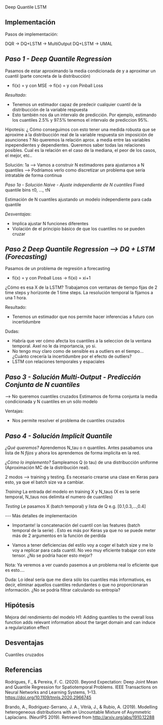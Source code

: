 Deep Quantile LSTM

**Implementación**
------

Pasos de implementación:

DQR  → DQ+LSTM → MultiOutput DQ+LSTM → UMAL

*Paso 1 - Deep Quantile Regression*
-----
Pasamos de estar aproximando la media condicionada de y a aproximar un cuantil (parte concreta de la distribucción)

* fi(x) = y con MSE →  fi(x) = y con Pinball Loss

*Resultado*:
- Tenemos un estimador capaz de predecir cualquier cuantil de la distribucción de la variable respuesta
- Esto también nos da un intervalo de predicción. Por ejemplo, estimando los cuantiles 2.5% y 97.5% tenemos el intervalo de prediccion 95%. 

Hipotesis: ¿ Cómo conseguimos con esto tener una medida robusta que se aproxime a la distribucción real de la variable respuesta sin imposición de asunciones ? No queremos la relación aprox. a media entre las variables inpependientes y dependientes. Queremos saber todas las relaciones posibles. Cual es la relación en el caso de la mediana, el peor de los casos, el mejor, etc..

Solución: 1a --> Vamos a construir N estimadores para ajustarnos a N quantiles --> Podríamos verlo como discretizar un problema que sería intratable de forma continua

*Paso 1a - Solución Naive -  Ajuste independiente de N cuantiles*
Fixed quantile bins τ0, …, τN

Estimación de N cuantiles ajustando un modelo independiente para cada quantile

*Desventajas*:
 * Implica ajustar N funciones diferentes 
 * Violación de el principio básico de que los cuantiles no se pueden cruzar


*Paso 2 Deep Quantile Regression --> DQ + LSTM (Forecasting)*
-----
Pasamos de un problema de regresión a forecasting

* fi(x) = y con Pinball Loss →  fi(xi) = xi+1 

¿Cómo es esa X de la LSTM? Trabajamos con ventanas de tiempo fijas de 2 time steps y horizonte de 1 time steps. La resolución temporal la fijamos a una 1 hora.

Resultado:
- Tenemos un estimador que nos permite hacer inferencias a futuro con incertidumbre

Dudas:
- Habría que ver cómo afecta los cuantiles a la seleccion de la ventana temporal. Axel no le da importancia, yo si.
- No tengo muy claro como de sensible es a outliers en el tiempo... ¿Cuánto crecería la incertidumbre por el efecto de outliers? 
- LSTM con relaciones temporales y espaciales

*Paso 3 - Solución Multi-Output - Predicción Conjunta de N cuantiles*
-----

 --> No queremos cuantiles cruzados
Estimamos de forma conjunta la media condicionada y N cuantiles en un sólo modelo

Ventajas:
 * Nos permite resolver el problema de cuantiles cruzados

*Paso 4 - Solución Implicit Quantile*
-----
*¿Qué queremos?*
Aprendemos N_tau o n quantiles. Antes pasabamos una lista de N *fijos* y ahora los aprendemos de forma implicita en la red.

*¿Cómo lo implemento?*
Sampleamos Q (o tau) de una distribucción uniforme (Aproximación MC de la distribución real). 

2 modos --> training y testing. Es necesario crearse una clase en Keras para esto, ya que el batch size va a cambiar.

*Training*
La entrada del modelo en training X y N_taus (X es la serie temporal, N_taus nos delimita el numero de cuantiles)

*Testing*
Le pasamos X (batch temporal) y lista de Q e.g. [0.1,0.3,...,0.4]


--- Más detalles de implementación

- Importante! la concatenación del cuantil con las features (batch temporal de la serie) . Esto es más por Keras ya que no se puede meter más de 2 argumentos en la función de perdida

- Vamos a tener deficiencias del estilo voy a coger el batch size y me lo voy a replicar para cada cuantil. No veo muy eficiente trabajar con este tensor. ¿No se podría hacer esto mejor? 


Nota:
Ya veremos a ver cuando pasemos a un problema real lo eficiente que es esto....


Duda: Lo ideal sería que me diera sólo los cuantiles más informativos, es decir, eliminar aquellos cuantiles redundantes o que no proporcionaran información. ¿No se podría filtrar calculando su entropía?


**Hipótesis**
------
Mejora del rendimiento del modelo
H1: Adding quantiles to the overall loss function adds relevant information about the target domain and can induce a regularization effect

**Desventajas**
------
Cuantiles cruzados

   

   
**Referencias**
------
Rodrigues, F., & Pereira, F. C. (2020). Beyond Expectation: Deep Joint Mean and Quantile Regression for Spatiotemporal Problems. IEEE Transactions on Neural Networks and Learning Systems, 1–13. https://doi.org/10.1109/tnnls.2020.2966745

Brando, A., Rodríguez-Serrano, J. A., Vitrià, J., & Rubio, A. (2019). Modelling heterogeneous distributions with an Uncountable Mixture of Asymmetric Laplacians. (NeurIPS 2019). Retrieved from http://arxiv.org/abs/1910.12288
